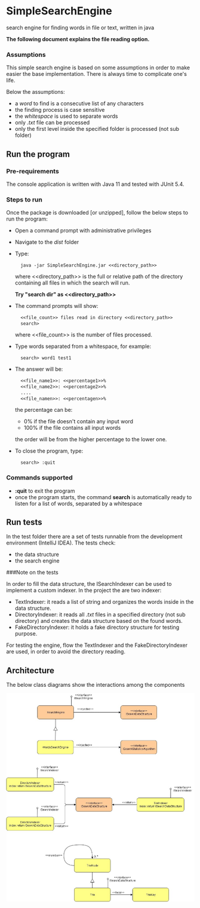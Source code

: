 # SimpleSearchEngine
search engine for finding words in file or text, written in java

**The following document explains the file reading option.**

### Assumptions
This simple search engine is based on some assumptions in order to make easier the base implementation.
There is always time to complicate one's life.

Below the assumptions:

- a *word* to find is a consecutive list of any characters
- the finding process is case sensitive
- the *whitespace* is used to separate words
- only *.txt* file can be processed
- only the first level inside the specified folder is processed (not sub folder)

## Run the program

### Pre-requirements
The console application is written with Java 11 and tested with JUnit 5.4.

### Steps to run
Once the package is downloaded [or unzipped], follow the below steps to run the program:

- Open a command prompt with administrative privileges

- Navigate to the *dist* folder

- Type:
    
        java -jar SimpleSearchEngine.jar <<directory_path>>

    where <<directory_path>> is the full or relative path of the directory containing all files in which the search will run.
    
    **Try "search dir" as <<directory_path>>**
    
- The command prompts will show:

        <<file_count>> files read in directory <<directory_path>>
        search>
        
    where <<file_count>> is the number of files processed.

- Type words separated from a whitespace, for example:

        search> word1 test1
        
- The answer will be:

        <<file_name1>>: <<percentage1>>%
        <<file_name2>>: <<percentage2>>%
        ....
        <<file_namen>>: <<percentagen>>%
        
    the percentage can be:
    
    - 0% if the file doesn't contain any input word
    - 100% if the file contains all input words
    
    the order will be from the higher percentage to the lower one. 
        
- To close the program, type:

        search> :quit
 
 ### Commands supported
 
 - **:quit** to exit the program
 - once the program starts, the command **search** is automatically ready to listen for a list of words, separated by a whitespace 

 ## Run tests
 
In the test folder there are a set of tests runnable from the development environment (IntelliJ IDEA).
The tests check:

- the data structure
- the search engine

###Note on the tests

In order to fill the data structure, the ISearchIndexer can be used to implement a custom indexer. In the project the are two indexer:

* TextIndexer: it reads a list of string and organizes the words inside in the data structure.
* DirectoryIndexer: it reads all *.txt* files in a specified directory (not sub directory) and creates the data structure based on the found words.
* FakeDirectoryIndexer: it holds a fake directory structure for testing purpose.

For testing the engine, flow the TextIndexer and the FakeDirectoryIndexer are used, in order to avoid the directory reading.

## Architecture

The below class diagrams show the interactions among the components

![architecture](<assets/SearchEngine Class Diagrams.jpg>)